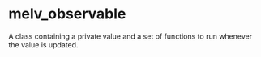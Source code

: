 # melv_observable

A class containing a private value and a set of functions to run whenever the
value is updated.
